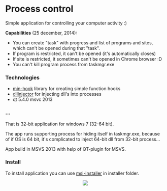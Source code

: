 # Process control
Simple application for controlling your computer activity :)

**Capabilities** (25 december, 2014):
* You can create "task" with progress and list of programs and sites, which can't be opened during that "task".
* If program is restricted, it can't be opened (it's automatically closes)
* If site is restricted, it sometimes can't be opened in Chrome browser :D
* You can't kill program process from taskmgr.exe

### Technologies
* [min-hook][mh] library for creating simple function hooks
* [dllinjector][di] for injecting dll's into processes
* qt 5.4.0 msvc 2013

### ...
That is 32-bit application for windows 7 (32-64 bit).

The app runs supporting process for hiding itself in taskmgr.exe, because of if OS is 64 bit, it's complicated to inject 64-bit dll from 32-bit process...

App build in MSVS 2013 with help of QT-plugin for MSVS.

### Install
To install application you can use [msi-installer][installer] in installer folder.

[mh]: http://www.codeproject.com/Articles/44326/MinHook-The-Minimalistic-x-x-API-Hooking-Libra
[di]: https://github.com/OpenSecurityResearch/dllinjector
[installer]: https://github.com/egorbunov/ProcessControl/raw/master/installer/ProcessControlInstall86.msi

<div style="text-align:center"><img src ="https://raw.githubusercontent.com/egorbunov/ProcessControl/master/ProcessControl/Resources/mainTray.ico" /></div>